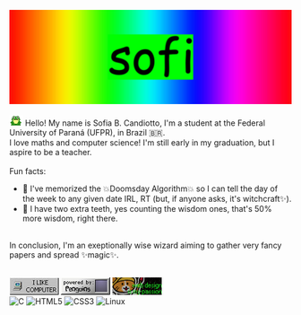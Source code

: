 ![very cool banner](./banner.jpeg "very cool banner")
</br> </br>
![frog](./frog.gif "frog")
Hello! My name is Sofia B. Candiotto, I'm a student at the Federal University of Paraná (UFPR), in Brazil 🇧🇷. 
</br>
I love maths and computer science! I'm still early in my graduation, but I aspire to be a teacher. 
</br> </br>
Fun facts:
- 💫 I've memorized the 💥Doomsday Algorithm💥 so I can tell the day of the week to any given date IRL, RT
(but, if anyone asks, it's witchcraft✨).
- 🦷 I have two extra teeth, yes counting the wisdom ones, that's 50% more wisdom, right there.
</br>
In conclusion, I'm an exeptionally wise wizard aiming to gather very fancy papers and spread ✨magic✨.
</br> </br>

![computer](./buttons/3computer.jpg)
![linux](./buttons/1linux.gif)
![neocities](./buttons/1neo34.gif)
</br>
![C](https://img.shields.io/badge/c-%2300599C.svg?style=for-the-badge&logo=c&logoColor=white)
![HTML5](https://img.shields.io/badge/html5-%23E34F26.svg?style=for-the-badge&logo=html5&logoColor=white)
![CSS3](https://img.shields.io/badge/css3-%231572B6.svg?style=for-the-badge&logo=css3&logoColor=white)
![Linux](https://img.shields.io/badge/Linux-FCC624?style=for-the-badge&logo=linux&logoColor=black)
